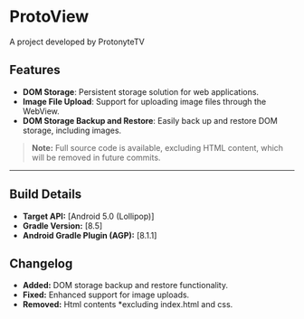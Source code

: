 # ProtoView
A project developed by ProtonyteTV

## Features
- **DOM Storage**: Persistent storage solution for web applications.
- **Image File Upload**: Support for uploading image files through the WebView.
- **DOM Storage Backup and Restore**: Easily back up and restore DOM storage, including images.

> **Note:** Full source code is available, excluding HTML content, which will be removed in future commits.

---

## Build Details
- **Target API:** [Android 5.0 (Lollipop)]
- **Gradle Version:** [8.5]
- **Android Gradle Plugin (AGP):** [8.1.1]

## Changelog
- **Added:** DOM storage backup and restore functionality.
- **Fixed:** Enhanced support for image uploads.
- **Removed:** Html contents *excluding index.html and css.
